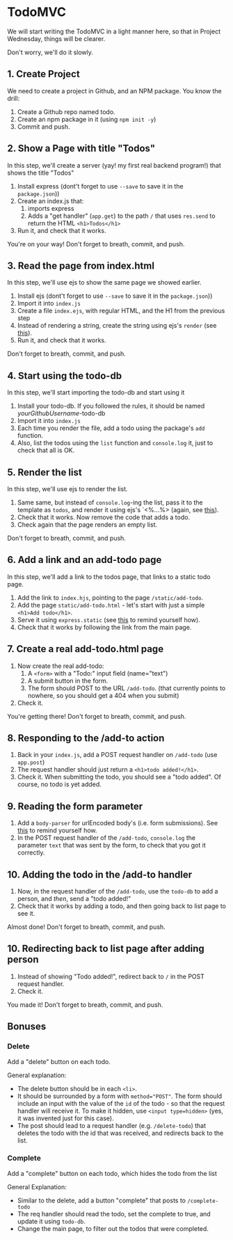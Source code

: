 # TodoMVC

We will start writing the TodoMVC in a light manner here, so that in Project Wednesday, things will be clearer.

Don't worry, we'll do it slowly.

## 1. Create Project

We need to create a project in Github, and an NPM package. You know the drill:

1. Create a Github repo named todo.
1. Create an npm package in it (using `npm init -y`)
1. Commit and push.

## 2. Show a Page with title "Todos"

In this step, we'll create a server (yay! my first real backend program!) that shows the title "Todos"

1. Install express
   (dont't forget to use `--save` to save it in the `package.json`))
1. Create an index.js that:
   1. imports express
   1. Adds a "get handler" (`app.get`) to the path `/` that uses `res.send` to return the HTML `<h1>Todos</h1>`
1. Run it, and check that it works.

You're on your way! Don't forget to breath, commit, and push.

## 3. Read the page from index.html

In this step, we'll use ejs to show the same page we showed earlier.

1. Install ejs
   (dont't forget to use `--save` to save it in the `package.json`))
1. Import it into `index.js`
1. Create a file `index.ejs`, with regular HTML, and the H1 from the previous step
1. Instead of rendering a string, create the string using ejs's `render`
   (see [this](../170-e-people-app.js)).
1. Run it, and check that it works.

Don't forget to breath, commit, and push.

## 4. Start using the todo-db

In this step, we'll start importing the todo-db and start using it

1. Install your todo-db. If you followed the rules, it should be named _yourGithubUsername_-todo-db
1. Import it into `index.js`
1. Each time you render the file, add a todo using the package's `add` function.
1. Also, list the todos using the `list` function and `console.log` it, just to check that all is OK.

## 5. Render the list

In this step, we'll use ejs to render the list.

1. Same same, but instead of `console.log`-ing the list, pass it to the template as `todos`, and
   render it using ejs's `<%...%> (again, see [this](../170-e-people-app.js)).
1. Check that it works. Now remove the code that adds a todo.
1. Check again that the page renders an empty list.

Don't forget to breath, commit, and push.

## 6. Add a link and an add-todo page

In this step, we'll add a link to the todos page, that links to a static todo page.

1. Add the link to `index.hjs`, pointing to the page `/static/add-todo`.
1. Add the page `static/add-todo.html` - let's start with just a simple `<h1>Add todo</h1>`.
1. Serve it using `express.static` (see [this](../170-e-people-app.js) to remind yourself how).
1. Check that it works by following the link from the main page.

## 7. Create a real add-todo.html page

1. Now create the real add-todo:
   1. A `<form>` with a "Todo:" input field (name="text")
   1. A submit button in the form.
   1. The form should POST to the URL `/add-todo`.
      (that currently points to nowhere, so you should get a 404 when you submit)
1. Check it.

You're getting there! Don't forget to breath, commit, and push.

## 8. Responding to the /add-to action

1. Back in your `index.js`, add a POST request handler on `/add-todo` (use `app.post`)
1. The request handler should just return a `<h1>todo added!</h1>`.
1. Check it. When submitting the todo, you should see a "todo added". Of course, no todo is
   yet added.

## 9. Reading the form parameter

1. Add a `body-parser` for urlEncoded body's (i.e. form submissions).
   See [this](../170-e-people-app.js) to remind yourself how.
1. In the POST request handler of the `/add-todo`, `console.log` the parameter `text` that
   was sent by the form, to check that you got it correctly.

## 10. Adding the todo in the /add-to handler

1. Now, in the request handler of the `/add-todo`, use the `todo-db` to add a person, and _then_,
   send a "todo added!"
1. Check that it works by adding a todo, and then going back to list page to see it.

Almost done! Don't forget to breath, commit, and push.

## 10. Redirecting back to list page after adding person

1. Instead of showing "Todo added!", redirect back to `/` in the POST request handler.
1. Check it.

You made it! Don't forget to breath, commit, and push.

## Bonuses

### Delete

Add a "delete" button on each todo.

General explanation:

* The delete button should be in each `<li>`.
* It should be surrounded by a form with `method="POST"`. The form should include an input
  with the value of the `id` of the todo - so that the request handler will receive it.
  To make it hidden, use `<input type=hidden>` (yes, it was invented just for this case).
* The post should lead to a request handler (e.g. `/delete-todo`) that deletes
  the todo with the id that was received, and redirects back to the list.

### Complete

Add a "complete" button on each todo, which hides the todo from the list

General Explanation:

* Similar to the delete, add a button "complete" that posts to `/complete-todo`
* The req handler should read the todo, set the complete to true, and update it using `todo-db`.
* Change the main page, to filter out the todos that were completed.
